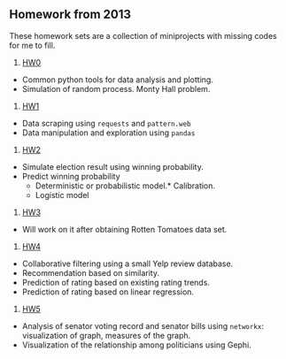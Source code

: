 ## Homework from 2013

These homework sets are a collection of miniprojects with missing codes for me to fill.

1. [HW0](https://github.com/ohliumliu/content/commit/9e469eea9b30526f2f9a483deb48ac49dfef607e)
 * Common python tools for data analysis and plotting.
 * Simulation of random process. Monty Hall problem.
1. [HW1](https://github.com/ohliumliu/content/commit/a9a5addf7c5ada65d6951410704884c9c978f677)
 * Data scraping using `requests` and `pattern.web`
 * Data manipulation and exploration using `pandas`
1. [HW2](https://github.com/ohliumliu/content/commit/0301d2a4143d775a4883f420cbd7371b7185e6a7)
 * Simulate election result using winning probability.
 * Predict winning probability
   * Deterministic or probabilistic model.* Calibration.
   * Logistic model
1. [HW3](https://github.com/ohliumliu/content/commit/564be30168c6d58e80fce33e565c408fb7a684d1)
 * Will work on it after obtaining Rotten Tomatoes data set.
1. [HW4](https://github.com/ohliumliu/content/commit/564be30168c6d58e80fce33e565c408fb7a684d1)
 * Collaborative filtering using a small Yelp review database.
 * Recommendation based on similarity.
 * Prediction of rating based on existing rating trends.
 * Prediction of rating based on linear regression.
1. [HW5](https://github.com/ohliumliu/content/commit/77735801d2b3b5432a8c77f0ff9d90720e0d2c21)
 * Analysis of senator voting record and senator bills using `networkx`: visualization of graph, measures of the graph.
 * Visualization of the relationship among politicians using Gephi.
